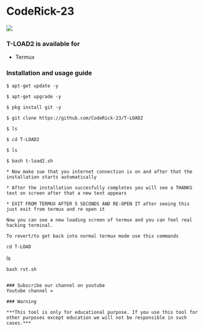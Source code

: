 # CodeRick-23 
![](PicsArt_02-17-08.04.26.jpg)


### T-LOAD2 is available for

* Termux

### Installation and usage guide
```
$ apt-get update -y
```
```
$ apt-get upgrade -y
```
```
$ pkg install git -y
```
```
$ git clone https://github.com/CodeRick-23/T-LOAD2
```
```
$ ls
```
```
$ cd T-LOAD2
```
```
$ ls
```
```
$ bash t-load2.sh
```
```
* Now make sue that you internet connection is on and after that the installation starts automatically
```
```
* After the installation succesfully completes you will see a THANKS text on screen after that a new text appears 
```
```
* EXIT FROM TERMUX AFTER 5 SECONDS AND RE-OPEN IT after seeing this just exit from termux and re open it 
```
```
Now you can see a new loading screen of termux and you can feel real hacking terminal. 
```
```
To revert/to get back into normal termux mode use this commands
```
```
cd T-LOAD
```
ls
```
bash rvt.sh
```
```

### Subscribe our channel on youtube
Youtube channel = 
     
### Warning

***This tool is only for educational purpose. If you use this tool for other purposes except education we will not be responsible in such cases.***
